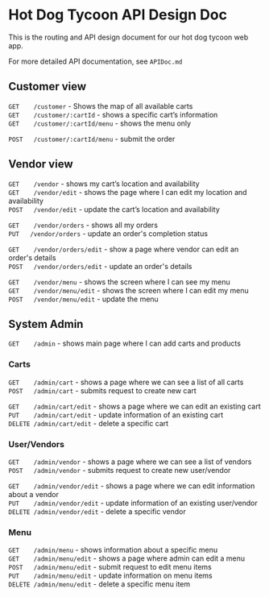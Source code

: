 # Hot Dog Tycoon API Design Doc

This is the routing and API design document for our hot dog tycoon web app.

For more detailed API documentation, see `APIDoc.md`

## Customer view

`GET    /customer` - Shows the map of all available carts  
`GET    /customer/:cartId` - shows a specific cart’s information  
`GET    /customer/:cartId/menu` - shows the menu only  

`POST   /customer/:cartId/menu` - submit the order  

## Vendor view

`GET    /vendor` - shows my cart’s location and availability  
`GET    /vendor/edit` - shows the page where I can edit my location and availability  
`POST   /vendor/edit` - update the cart’s location and availability  

`GET    /vendor/orders` - shows all my orders  
`PUT   /vendor/orders` - update an order's completion status  

`GET    /vendor/orders/edit` - show a page where vendor can edit an order's details  
`POST   /vendor/orders/edit` - update an order's details

`GET    /vendor/menu` - shows the screen where I can see my menu  
`GET    /vendor/menu/edit` - shows the screen where I can edit my menu  
`POST   /vendor/menu/edit` - update the menu

## System Admin

`GET    /admin` - shows main page where I can add carts and products

### Carts

`GET    /admin/cart` - shows a page where we can see a list of all carts  
`POST   /admin/cart` - submits request to create new cart

`GET    /admin/cart/edit` - shows a page where we can edit an existing cart  
`PUT    /admin/cart/edit` - update information of an existing cart  
`DELETE /admin/cart/edit` - delete a specific cart

### User/Vendors

`GET    /admin/vendor` - shows a page where we can see a list of vendors  
`POST   /admin/vendor` - submits request to create new user/vendor  

`GET    /admin/vendor/edit` - shows a page where we can edit information about a vendor  
`PUT    /admin/vendor/edit` - update information of an existing user/vendor  
`DELETE /admin/vendor/edit` - delete a specific vendor

### Menu

`GET    /admin/menu` - shows information about a specific menu  
`GET    /admin/menu/edit` - shows a page where admin can edit a menu  
`POST   /admin/menu/edit` - submit request to edit menu items  
`PUT    /admin/menu/edit` - update information on menu items  
`DELETE /admin/menu/edit` - delete a specific menu item  
